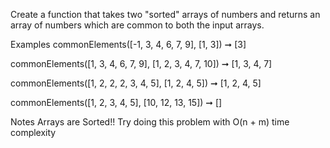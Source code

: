 Create a function that takes two "sorted" arrays of numbers and returns an array of numbers which are common to both the input arrays.

Examples
commonElements([-1, 3, 4, 6, 7, 9], [1, 3]) ➞ [3]

commonElements([1, 3, 4, 6, 7, 9], [1, 2, 3, 4, 7, 10]) ➞ [1, 3, 4, 7]

commonElements([1, 2, 2, 2, 3, 4, 5], [1, 2, 4, 5]) ➞ [1, 2, 4, 5]

commonElements([1, 2, 3, 4, 5], [10, 12, 13, 15]) ➞ []

Notes
Arrays are Sorted!! Try doing this problem with O(n + m) time complexity
